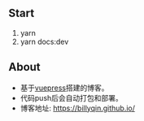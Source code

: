 ## Start
1. yarn
2. yarn docs:dev

## About
* 基于[vuepress](https://v1.vuepress.vuejs.org/zh/)搭建的博客。
* 代码push后会自动打包和部署。
* 博客地址: https://billyqin.github.io/